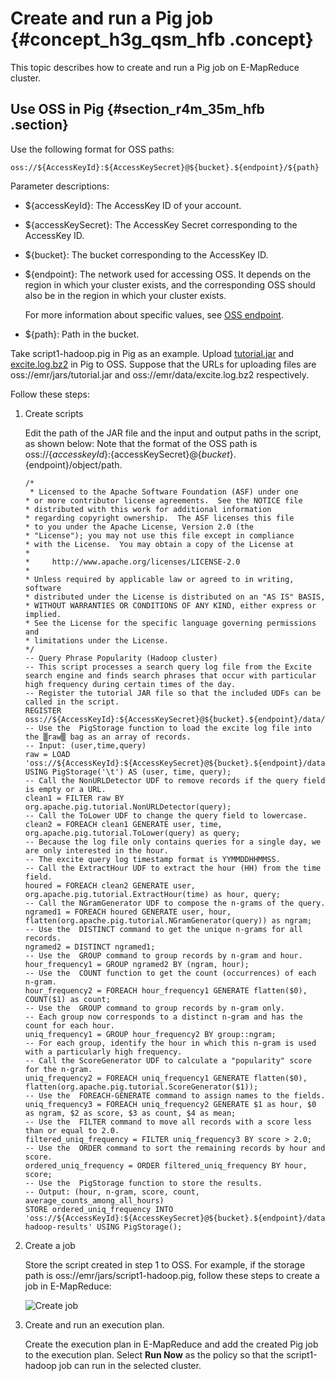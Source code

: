 # Create and run a Pig job {#concept_h3g_qsm_hfb .concept}

This topic describes how to create and run a Pig job on E-MapReduce cluster.

## Use OSS in Pig {#section_r4m_35m_hfb .section}

Use the following format for OSS paths:

```
oss://${AccessKeyId}:${AccessKeySecret}@${bucket}.${endpoint}/${path}
```

Parameter descriptions:

-   $\{accessKeyId\}: The AccessKey ID of your account.

-   $\{accessKeySecret\}: The AccessKey Secret corresponding to the AccessKey ID.

-   $\{bucket\}: The bucket corresponding to the AccessKey ID.

-   $\{endpoint\}: The network used for accessing OSS. It depends on the region in which your cluster exists, and the corresponding OSS should also be in the region in which your cluster exists.

    For more information about specific values, see [OSS endpoint](../../SP_21/DNOSS11827291/EN-US_TP_4350.dita#concept_zt4_cvy_5db).

-   $\{path\}: Path in the bucket.


Take script1-hadoop.pig in Pig as an example. Upload [tutorial.jar](http://emr-agent-pack.oss-cn-hangzhou.aliyuncs.com/pig/0.14.0/tutorial.jar) and [excite.log.bz2](http://emr-agent-pack.oss-cn-hangzhou.aliyuncs.com/pig/0.14.0/excite.log.bz2) in Pig to OSS. Suppose that the URLs for uploading files are oss://emr/jars/tutorial.jar and oss://emr/data/excite.log.bz2 respectively.

Follow these steps:

1.  Create scripts

    Edit the path of the JAR file and the input and output paths in the script, as shown below: Note that the format of the OSS path is oss://$\{accesskeyId\}:$\{accessKeySecret\}@$\{bucket\}.$\{endpoint\}/object/path.

    ```
    /*
     * Licensed to the Apache Software Foundation (ASF) under one
    * or more contributor license agreements.  See the NOTICE file
    * distributed with this work for additional information
    * regarding copyright ownership.  The ASF licenses this file
    * to you under the Apache License, Version 2.0 (the
    * "License"); you may not use this file except in compliance
    * with the License.  You may obtain a copy of the License at
    *
    *     http://www.apache.org/licenses/LICENSE-2.0
    *
    * Unless required by applicable law or agreed to in writing, software
    * distributed under the License is distributed on an "AS IS" BASIS,
    * WITHOUT WARRANTIES OR CONDITIONS OF ANY KIND, either express or implied.
    * See the License for the specific language governing permissions and
    * limitations under the License.
    */
    -- Query Phrase Popularity (Hadoop cluster)
    -- This script processes a search query log file from the Excite search engine and finds search phrases that occur with particular high frequency during certain times of the day.
    -- Register the tutorial JAR file so that the included UDFs can be called in the script.
    REGISTER oss://${AccessKeyId}:${AccessKeySecret}@${bucket}.${endpoint}/data/tutorial.jar;
    -- Use the  PigStorage function to load the excite log file into the ▒raw▒ bag as an array of records.
    -- Input: (user,time,query)
    raw = LOAD 'oss://${AccessKeyId}:${AccessKeySecret}@${bucket}.${endpoint}/data/excite.log.bz2' USING PigStorage('\t') AS (user, time, query);
    -- Call the NonURLDetector UDF to remove records if the query field is empty or a URL.
    clean1 = FILTER raw BY org.apache.pig.tutorial.NonURLDetector(query);
    -- Call the ToLower UDF to change the query field to lowercase.
    clean2 = FOREACH clean1 GENERATE user, time,     org.apache.pig.tutorial.ToLower(query) as query;
    -- Because the log file only contains queries for a single day, we are only interested in the hour.
    -- The excite query log timestamp format is YYMMDDHHMMSS.
    -- Call the ExtractHour UDF to extract the hour (HH) from the time field.
    houred = FOREACH clean2 GENERATE user, org.apache.pig.tutorial.ExtractHour(time) as hour, query;
    -- Call the NGramGenerator UDF to compose the n-grams of the query.
    ngramed1 = FOREACH houred GENERATE user, hour, flatten(org.apache.pig.tutorial.NGramGenerator(query)) as ngram;
    -- Use the  DISTINCT command to get the unique n-grams for all records.
    ngramed2 = DISTINCT ngramed1;
    -- Use the  GROUP command to group records by n-gram and hour.
    hour_frequency1 = GROUP ngramed2 BY (ngram, hour);
    -- Use the  COUNT function to get the count (occurrences) of each n-gram.
    hour_frequency2 = FOREACH hour_frequency1 GENERATE flatten($0), COUNT($1) as count;
    -- Use the  GROUP command to group records by n-gram only.
    -- Each group now corresponds to a distinct n-gram and has the count for each hour.
    uniq_frequency1 = GROUP hour_frequency2 BY group::ngram;
    -- For each group, identify the hour in which this n-gram is used with a particularly high frequency.
    -- Call the ScoreGenerator UDF to calculate a "popularity" score for the n-gram.
    uniq_frequency2 = FOREACH uniq_frequency1 GENERATE flatten($0), flatten(org.apache.pig.tutorial.ScoreGenerator($1));
    -- Use the  FOREACH-GENERATE command to assign names to the fields.
    uniq_frequency3 = FOREACH uniq_frequency2 GENERATE $1 as hour, $0 as ngram, $2 as score, $3 as count, $4 as mean;
    -- Use the  FILTER command to move all records with a score less than or equal to 2.0.
    filtered_uniq_frequency = FILTER uniq_frequency3 BY score > 2.0;
    -- Use the  ORDER command to sort the remaining records by hour and score.
    ordered_uniq_frequency = ORDER filtered_uniq_frequency BY hour, score;
    -- Use the  PigStorage function to store the results.
    -- Output: (hour, n-gram, score, count, average_counts_among_all_hours)
    STORE ordered_uniq_frequency INTO 'oss://${AccessKeyId}:${AccessKeySecret}@${bucket}.${endpoint}/data/script1-hadoop-results' USING PigStorage();
    ```

2.  Create a job

    Store the script created in step 1 to OSS. For example, if the storage path is oss://emr/jars/script1-hadoop.pig, follow these steps to create a job in E-MapReduce:

    ![Create job](http://static-aliyun-doc.oss-cn-hangzhou.aliyuncs.com/assets/img/17986/155142987413205_en-US.png)

3.  Create and run an execution plan.

    Create the execution plan in E-MapReduce and add the created Pig job to the execution plan. Select **Run Now** as the policy so that the script1-hadoop job can run in the selected cluster.


